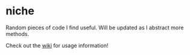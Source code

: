 # niche
Random pieces of code I find useful. Will be updated as I abstract more methods.

Check out the [wiki](https://github.com/tom-ricci/niche/wiki) for usage information!

